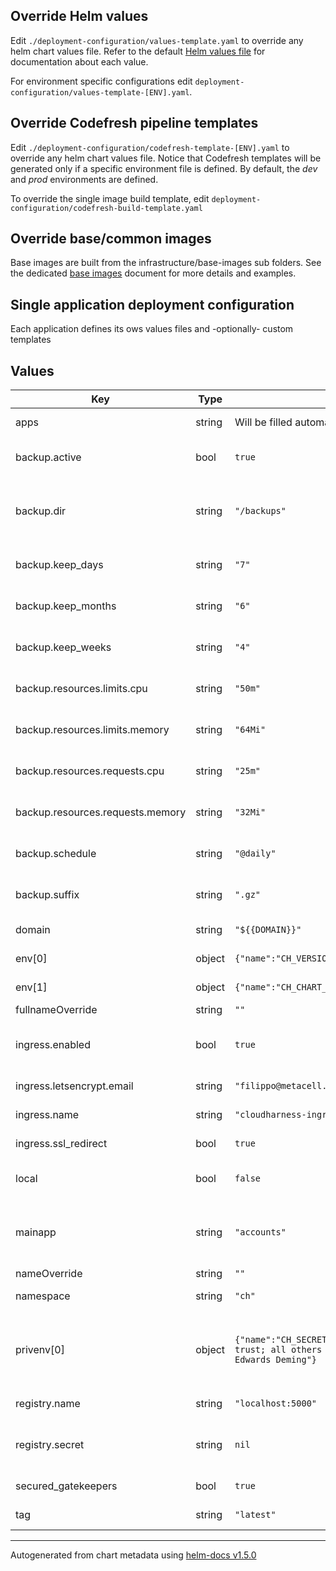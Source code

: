 
## Override Helm values
Edit `./deployment-configuration/values-template.yaml` to override any helm chart values file. Refer to the default [Helm values file](tools/cloudharness_utilities/deployment-configuration/helm/values.yaml) for documentation about each value. 

For environment specific configurations edit `deployment-configuration/values-template-[ENV].yaml`.

## Override Codefresh pipeline templates
Edit `./deployment-configuration/codefresh-template-[ENV].yaml` to override any helm chart values file.
Notice that Codefresh templates will be generated only if a specific environment file is defined.
By default, the *dev* and *prod* environments are defined.

To override the single image build template, edit  `deployment-configuration/codefresh-build-template.yaml`

## Override base/common images

Base images are built from the infrastructure/base-images sub folders.
See the dedicated [base images](./docs/applications.md) document for more details and examples.

## Single application deployment configuration

Each application defines its ows values files and -optionally- custom templates


## Values

| Key | Type | Default | Description |
|-----|------|---------|-------------|
| apps | string | Will be filled automatically. | List of applications. |
| backup.active | bool | `true` | Flag to enable/disable backups. |
| backup.dir | string | `"/backups"` | Target directory of backups, the mount point of the persistent volume. |
| backup.keep_days | string | `"7"` | Number of days to keep backups. |
| backup.keep_months | string | `"6"` | Number of months to keep backups. |
| backup.keep_weeks | string | `"4"` | Number of weeks to keep backups. |
| backup.resources.limits.cpu | string | `"50m"` | K8s cpu resource definition. |
| backup.resources.limits.memory | string | `"64Mi"` | K8s memory resource definition. |
| backup.resources.requests.cpu | string | `"25m"` | K8s cpu resource definition. |
| backup.resources.requests.memory | string | `"32Mi"` | K8s memory resource definition. |
| backup.schedule | string | `"@daily"` | Schedule as cronjob expression. |
| backup.suffix | string | `".gz"` | The file suffix added to backup files. |
| domain | string | `"${{DOMAIN}}"` | The root domain. |
| env[0] | object | `{"name":"CH_VERSION","value":"0.0.1"}` | Cloud Harness version |
| env[1] | object | `{"name":"CH_CHART_VERSION","value":"0.0.1"}` | Cloud harness chart version |
| fullnameOverride | string | `""` | ? |
| ingress.enabled | bool | `true` | Flag to enable/disalbe ingress controller. |
| ingress.letsencrypt.email | string | `"filippo@metacell.us"` | Email for letsencrypt. |
| ingress.name | string | `"cloudharness-ingress"` | K8s Name of ingress. |
| ingress.ssl_redirect | bool | `true` | Enables/disables SSL redirect. |
| local | bool | `false` | If set to local, TLS won't be configured. |
| mainapp | string | `"accounts"` | Name of mainapp, routes incoming traffic of root `domaim` to this app. |
| nameOverride | string | `""` | ? |
| namespace | string | `"ch"` | The K8s namespace. |
| privenv[0] | object | `{"name":"CH_SECRET","value":"In God we trust; all others must bring data. ― W. Edwards Deming"}` | Defines a secret as private environment variable that is injected in containers. |
| registry.name | string | `"localhost:5000"` | The docker registry. |
| registry.secret | string | `nil` | Optional secret used for pulling from docker registry. |
| secured_gatekeepers | bool | `true` | Enables/disables Gatekeeper. |
| tag | string | `"latest"` | Docker tag used to pull images. |

----------------------------------------------
Autogenerated from chart metadata using [helm-docs v1.5.0](https://github.com/norwoodj/helm-docs/releases/v1.5.0)